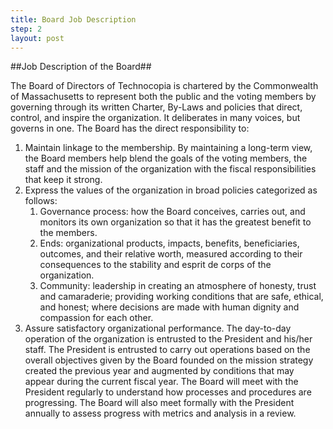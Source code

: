 ```yaml
---
title: Board Job Description
step: 2
layout: post
---
```


##Job Description of the Board##

The Board of Directors of Technocopia is chartered by the Commonwealth of Massachusetts to represent both the public and the voting members by governing through its written Charter, By-Laws and policies that direct, control, and inspire the organization. It deliberates in many voices, but governs in one.
The Board has the direct responsibility to:

1. Maintain linkage to the membership. By maintaining a long-term view, the Board members help blend the goals of the voting members, the staff and the mission of the organization with the fiscal responsibilities that keep it strong.
2. Express the values of the organization in broad policies categorized as follows:
	1. Governance process: how the Board conceives, carries out, and monitors its own organization so that it has the greatest benefit to the members.
	2. Ends: organizational products, impacts, benefits, beneficiaries, outcomes, and their relative worth, measured according to their consequences to the stability and esprit de corps of the organization.
	3. Community: leadership in creating an atmosphere of honesty, trust and camaraderie; providing working conditions that are safe, ethical, and honest; where decisions are made with human dignity and compassion for each other.
3. Assure satisfactory organizational performance. The day-to-day operation of the organization is entrusted to the President and his/her staff. The President is entrusted to carry out operations based on the overall objectives given by the Board founded on the mission strategy created the previous year and augmented by conditions that may appear during the current fiscal year. The Board will meet with the President regularly to understand how processes and procedures are progressing. The Board will also meet formally with the President annually to assess progress with metrics and analysis in a review. 

